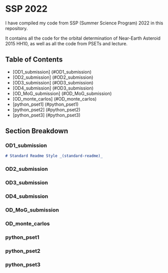 # SSP 2022 
I have compiled my code from SSP (Summer Science Program) 2022 in this repository. 

It contains all the code for the orbital determination of Near-Earth Asteroid 2015 HH10, as well as all the code from PSETs and lecture.

## Table of Contents
- [OD1_submission] (#OD1_submission)
- [OD2_submission] (#OD2_submission)
- [OD3_submission] (#OD3_submission)
- [OD4_submission] (#OD3_submission)
- [OD_MoG_submission] (#OD_MoG_submission)
- [OD_monte_carlos] (#OD_monte_carlos)
- [python_pset1] (#python_pset1)
- [python_pset2] (#python_pset2)
- [python_pset3] (#python_pset3)

## Section Breakdown
### OD1_submission

  ```markdown
  # Standard Readme Style _(standard-readme)_
  ```

### OD2_submission

### OD3_submission

### OD4_submission

### OD_MoG_submission

### OD_monte_carlos

### python_pset1

### python_pset2

### python_pset3
          
